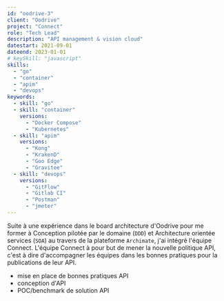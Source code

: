 ```yaml
---
id: "oodrive-3"
client: "Oodrive"
project: "Connect"
role: "Tech Lead" 
description: "API management & vision cloud"
datestart: 2021-09-01
dateend: 2023-01-01
# keySkill: "javascript"
skills:
  - "go"
  - "container"
  - "apim"
  - "devops"
keywords:
  - skill: "go"
  - skill: "container"
    versions:
      - "Docker Compose"
      - "Kubernetes"
  - skill: "apim"
    versions:
      - "Kong"
      - "KrakenD"
      - "Goo Edge"
      - "Gravitee"
  - skill: "devops"
    versions:
      - "GitFlow"
      - "Gitlab CI"
      - "Postman"
      - "jmeter"
---
```


Suite à une expérience dans le board architecture d'Oodrive pour me former à Conception pilotée par le domaine (`DDD`) et Architecture orientée services (`SOA`) au travers de la plateforme `Archimate`, j'ai intégré l'équipe Connect.
L'équipe Connect à pour but de mener la nouvelle politique API, c'est à dire d'accompagner les équipes dans les bonnes pratiques pour la publications de leur API.

- mise en place de bonnes pratiques API
- conception d'API
- POC/benchmark de solution API
